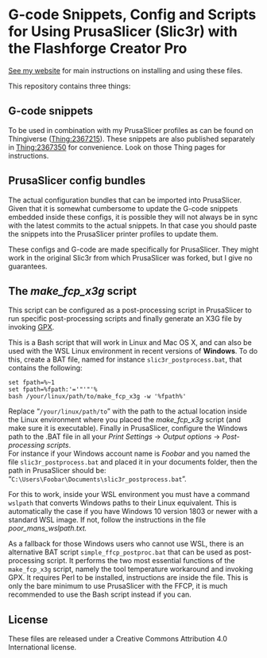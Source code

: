 # G-code Snippets, Config and Scripts for Using PrusaSlicer (Slic3r) with the Flashforge Creator Pro

[See my website](https://www.dr-lex.be/info-stuff/print3d-ffcp.html#slice_config) for main instructions on installing and using these files.

This repository contains three things:

## G-code snippets
To be used in combination with my PrusaSlicer profiles as can be found on Thingiverse ([Thing:2367215](https://www.thingiverse.com/thing:2367215)). These snippets are also published separately in [Thing:2367350](https://www.thingiverse.com/thing:2367350) for convenience. Look on those Thing pages for instructions.

## PrusaSlicer config bundles
The actual configuration bundles that can be imported into PrusaSlicer. Given that it is somewhat cumbersome to update the G-code snippets embedded inside these configs, it is possible they will not always be in sync with the latest commits to the actual snippets. In that case you should paste the snippets into the PrusaSlicer printer profiles to update them.

These configs and G-code are made specifically for PrusaSlicer. They might work in the original Slic3r from which PrusaSlicer was forked, but I give no guarantees.

## The *make_fcp_x3g* script
This script can be configured as a post-processing script in PrusaSlicer to run specific post-processing scripts and finally generate an X3G file by invoking [GPX](https://github.com/markwal/GPX).

This is a Bash script that will work in Linux and Mac OS X, and can also be used with the WSL Linux environment in recent versions of **Windows**. To do this, create a BAT file, named for instance `slic3r_postprocess.bat`, that contains the following:
```
set fpath=%~1
set fpath=%fpath:'='"'"'%
bash /your/linux/path/to/make_fcp_x3g -w '%fpath%'
```
Replace “`/your/linux/path/to`” with the path to the actual location inside the Linux environment where you placed the *make_fcp_x3g* script (and make sure it is executable). Finally in PrusaSlicer, configure the Windows path to the .BAT file in all your *Print Settings* → *Output options* → *Post-processing scripts*.\
For instance if your Windows account name is *Foobar* and you named the file `slic3r_postprocess.bat` and placed it in your documents folder, then the path in PrusaSlicer should be: “`C:\Users\Foobar\Documents\slic3r_postprocess.bat`”.

For this to work, inside your WSL environment you must have a command `wslpath` that converts Windows paths to their Linux equivalent. This is automatically the case if you have Windows 10 version 1803 or newer with a standard WSL image. If not, follow the instructions in the file *poor_mans_wslpath.txt.*

As a fallback for those Windows users who cannot use WSL, there is an alternative BAT script `simple_ffcp_postproc.bat` that can be used as post-processing script. It performs the two most essential functions of the `make_fcp_x3g` script, namely the tool temperature workaround and invoking GPX. It requires Perl to be installed, instructions are inside the file. This is only the bare minimum to use PrusaSlicer with the FFCP, it is much recommended to use the Bash script instead if you can.


## License
These files are released under a Creative Commons Attribution 4.0 International license.
